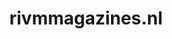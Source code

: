 ---
layout: post
title:  "rivmmagazines.nl"
internal_url:  "/dutchgov/rivmmagazines.nl.html"
categories: dutchgov
---